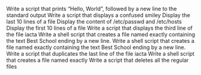Write a script that prints “Hello, World”, followed by a new line to the standard output
Write a script that displays a confused smiley 
Display the last 10 lines of a file
Display the content of /etc/passwd and /etc/hosts
Display the first 10 lines of a file
Write a script that displays the third line of the file iacta
Write a shell script that creates a file named exactly  containing the text Best School ending by a new line.
Write a shell script that creates a file named exactly containing the text Best School ending by a new line.
Write a script that duplicates the last line of the file iacta
Write a shell script that creates a file named exactly
Write a script that deletes all the regular files
